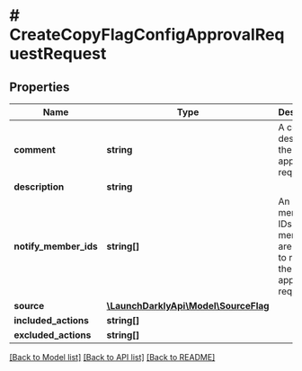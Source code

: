 # # CreateCopyFlagConfigApprovalRequestRequest

## Properties

Name | Type | Description | Notes
------------ | ------------- | ------------- | -------------
**comment** | **string** | A comment describing the approval request | [optional]
**description** | **string** |  |
**notify_member_ids** | **string[]** | An array of member IDs. These members are notified to review the approval request. |
**source** | [**\LaunchDarklyApi\Model\SourceFlag**](SourceFlag.md) |  |
**included_actions** | **string[]** |  | [optional]
**excluded_actions** | **string[]** |  | [optional]

[[Back to Model list]](../../README.md#models) [[Back to API list]](../../README.md#endpoints) [[Back to README]](../../README.md)
